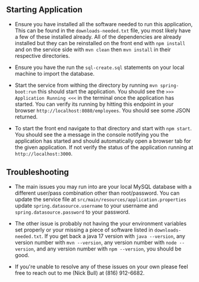 ## Starting Application

- Ensure you have installed all the software needed to run this application, This can be found in the `downloads-needed.txt` file, you most likely have a few of these installed already. All of the dependencies are already installed but they can be reinstalled on the front end with `npm install` and on the service side with `mvn clean` then `mvn install` in their respective directories. 

- Ensure you have the run the `sql-create.sql` statements on your local machine to import the database. 

- Start the service from withing the directory by running `mvn spring-boot:run` this should start the application. You should see the `>>> Application Running <<<` in the terminal once the application has started. You can verify its running by hitting this endpoint in your browser `http://localhost:8080/employees`. You should see some JSON returned. 

- To start the front end navigate to that directory and start with `npm start`. You should see the a message in the console notifying you the application has started and should automatically open a browser tab for the given application. If not verify the status of the application running at `http://localhost:3000`.

## Troubleshooting

- The main issues you may run into are your local MySQL database with a different user/pass combination other than root/password. You can update the service file at `src/main/resources/application.properties` update `spring.datasource.username` to your username and `spring.datasource.password` to your password. 

- The other issue is probably not having the your environment variables set properly or your missing a piece of software listed in `downloads-needed.txt`. If you get back a java 17 version with `java --version`, any version number with `mvn --version`, any version number with `node --version`, and any version number with `npm --version`, you should be good. 

- If you're unable to resolve any of these issues on your own please feel free to reach out to me (Nick Bull) at (816) 912-6682. 